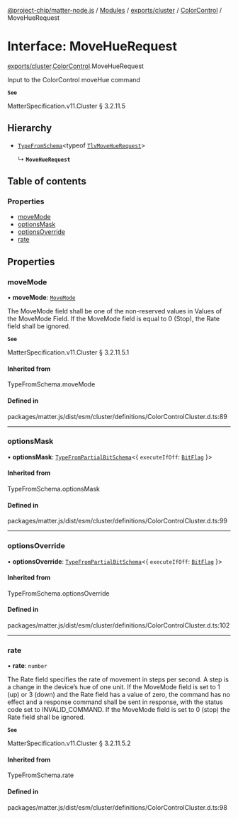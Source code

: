 [@project-chip/matter-node.js](../README.md) / [Modules](../modules.md) / [exports/cluster](../modules/exports_cluster.md) / [ColorControl](../modules/exports_cluster.ColorControl.md) / MoveHueRequest

# Interface: MoveHueRequest

[exports/cluster](../modules/exports_cluster.md).[ColorControl](../modules/exports_cluster.ColorControl.md).MoveHueRequest

Input to the ColorControl moveHue command

**`See`**

MatterSpecification.v11.Cluster § 3.2.11.5

## Hierarchy

- [`TypeFromSchema`](../modules/exports_tlv.md#typefromschema)\<typeof [`TlvMoveHueRequest`](../modules/exports_cluster.ColorControl.md#tlvmovehuerequest)\>

  ↳ **`MoveHueRequest`**

## Table of contents

### Properties

- [moveMode](exports_cluster.ColorControl.MoveHueRequest.md#movemode)
- [optionsMask](exports_cluster.ColorControl.MoveHueRequest.md#optionsmask)
- [optionsOverride](exports_cluster.ColorControl.MoveHueRequest.md#optionsoverride)
- [rate](exports_cluster.ColorControl.MoveHueRequest.md#rate)

## Properties

### moveMode

• **moveMode**: [`MoveMode`](../enums/exports_cluster.ColorControl.MoveMode.md)

The MoveMode field shall be one of the non-reserved values in Values of the MoveMode Field. If the MoveMode
field is equal to 0 (Stop), the Rate field shall be ignored.

**`See`**

MatterSpecification.v11.Cluster § 3.2.11.5.1

#### Inherited from

TypeFromSchema.moveMode

#### Defined in

packages/matter.js/dist/esm/cluster/definitions/ColorControlCluster.d.ts:89

___

### optionsMask

• **optionsMask**: [`TypeFromPartialBitSchema`](../modules/exports_schema.md#typefrompartialbitschema)\<\{ `executeIfOff`: [`BitFlag`](../modules/exports_schema.md#bitflag)  }\>

#### Inherited from

TypeFromSchema.optionsMask

#### Defined in

packages/matter.js/dist/esm/cluster/definitions/ColorControlCluster.d.ts:99

___

### optionsOverride

• **optionsOverride**: [`TypeFromPartialBitSchema`](../modules/exports_schema.md#typefrompartialbitschema)\<\{ `executeIfOff`: [`BitFlag`](../modules/exports_schema.md#bitflag)  }\>

#### Inherited from

TypeFromSchema.optionsOverride

#### Defined in

packages/matter.js/dist/esm/cluster/definitions/ColorControlCluster.d.ts:102

___

### rate

• **rate**: `number`

The Rate field specifies the rate of movement in steps per second. A step is a change in the device’s hue of
one unit. If the MoveMode field is set to 1 (up) or 3 (down) and the Rate field has a value of zero, the
command has no effect and a response command shall be sent in response, with the status code set to
INVALID_COMMAND. If the MoveMode field is set to 0 (stop) the Rate field shall be ignored.

**`See`**

MatterSpecification.v11.Cluster § 3.2.11.5.2

#### Inherited from

TypeFromSchema.rate

#### Defined in

packages/matter.js/dist/esm/cluster/definitions/ColorControlCluster.d.ts:98
